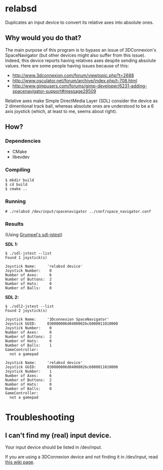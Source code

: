 # relabsd
Duplicates an input device to convert its relative axes into absolute ones.
## Why would you do that?
The main purpose of this program is to bypass an issue of 3DConnexion's SpaceNavigator (but other devices might also suffer from this issue).
Indeed, this device reports having relatives axes despite sending absolute values.
Here are some people having issues because of this:
* http://www.3dconnexion.com/forum/viewtopic.php?t=2688
* http://www.osculator.net/forum/archive/index.php/t-708.html
* http://www.gimpusers.com/forums/gimp-developer/6231-adding-spacenavigator-support#message29509

Relative axes make Simple DirectMedia Layer (SDL) consider the device as 2 dimentional track ball, whereas absolute ones are understood to be a 6 axis joystick (which, at least to me, seems about right).


## How?
### Dependencies
* CMake
* libevdev

### Compiling
```
$ mkdir build
$ cd build
$ cmake ..
```
### Running
```
# ./relabsd /dev/input/spacenavigator ../conf/space_navigator.conf
```
### Results
(Using [Grumpel's sdl-jstest](https://github.com/Grumbel/sdl-jstest))

**SDL 1:**
```
$ ./sdl-jstest --list
Found 1 joystick(s)

Joystick Name:     'relabsd device'
Joystick Number:    0
Number of Axes:     6
Number of Buttons:  2
Number of Hats:     0
Number of Balls:    0
```
**SDL 2:**
```
$ ./sdl2-jstest --list
Found 2 joystick(s)

Joystick Name:     '3Dconnexion SpaceNavigator'
Joystick GUID:     030000006d04000026c6000011010000
Joystick Number:    0
Number of Axes:     0
Number of Buttons:  2
Number of Hats:     0
Number of Balls:    1
GameController:
  not a gamepad

Joystick Name:     'relabsd device'
Joystick GUID:     030000006d04000026c6000011010000
Joystick Number:    1
Number of Axes:     6
Number of Buttons:  2
Number of Hats:     0
Number of Balls:    0
GameController:
  not a gamepad
```
# Troubleshooting
## I can't find my (real) input device.
Your input device should be listed in /dev/input.

If you are using a 3DConnexion device and not finding it in /dev/input, read [this wiki page](https://github.com/nsensfel/relabsd/wiki/Note-on-3DConnexion-devices).
